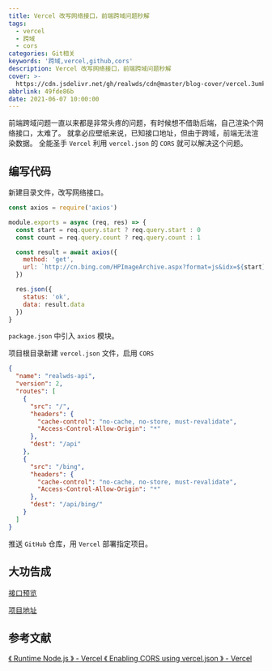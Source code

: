 ```yaml
---
title: Vercel 改写网络接口，前端跨域问题秒解
tags:
  - vercel
  - 跨域
  - cors
categories: Git相关
keywords: '跨域,vercel,github,cors'
description: Vercel 改写网络接口，前端跨域问题秒解
cover: >-
  https://cdn.jsdelivr.net/gh/realwds/cdn@master/blog-cover/vercel.3umkcz88tkw0.png
abbrlink: 49fde86b
date: 2021-06-07 10:00:00
---
```


前端跨域问题一直以来都是非常头疼的问题，有时候想不借助后端，自己渲染个网络接口，太难了。
就拿必应壁纸来说，已知接口地址，但由于跨域，前端无法渲染数据。
全能圣手 `Vercel` 利用 `vercel.json` 的 `CORS` 就可以解决这个问题。

## 编写代码

新建目录文件，改写网络接口。

``` js
const axios = require('axios')

module.exports = async (req, res) => {
  const start = req.query.start ? req.query.start : 0
  const count = req.query.count ? req.query.count : 1

  const result = await axios({
    method: 'get',
    url: `http://cn.bing.com/HPImageArchive.aspx?format=js&idx=${start}&n=${count}`
  })

  res.json({
    status: 'ok',
    data: result.data
  })
}

```

`package.json` 中引入 `axios` 模块。

项目根目录新建 `vercel.json` 文件，启用 `CORS`

``` json
{
  "name": "realwds-api",
  "version": 2,
  "routes": [
    {
      "src": "/",
      "headers": {
        "cache-control": "no-cache, no-store, must-revalidate",
        "Access-Control-Allow-Origin": "*"
      },
      "dest": "/api"
    },
    {
      "src": "/bing",
      "headers": {
        "cache-control": "no-cache, no-store, must-revalidate",
        "Access-Control-Allow-Origin": "*"
      },
      "dest": "/api/bing/"
    }
  ]
}
```

推送 `GitHub` 仓库，用 `Vercel` 部署指定项目。

## 大功告成

[接口预览](https://realwds-api.vercel.app/bing)

[项目地址](https://github.com/realwds/realwds-api)

## 参考文献

[《 Runtime Node.js 》 - Vercel ](https://vercel.com/docs/runtimes#official-runtimes/node-js)
[《 Enabling CORS using vercel.json 》 - Vercel](https://vercel.com/support/articles/how-to-enable-cors?query=vercel.json#enabling-cors-using-vercel.json)

